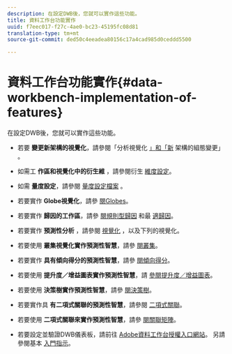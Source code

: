 ```yaml
---
description: 在設定DWB後，您就可以實作這些功能。
title: 資料工作台功能實作
uuid: f7eec017-f27c-4ae0-bc23-45195fc08d81
translation-type: tm+mt
source-git-commit: ded50c4eeadea80156c17a4cad985d0ceddd5500

---
```



# 資料工作台功能實作{#data-workbench-implementation-of-features}

在設定DWB後，您就可以實作這些功能。

* 若要 **變更新架構的視覺化**，請參閱「分析視覺化 [」和「新](https://docs.adobe.com/content/help/en/data-workbench/using/client/analysis-visualizations/c-analysis-vis.html) 架構的組態變更」 [](../../../home/dwb-implement-overview/dwb-implement-deliver/dwb-implement-config-new-schema.md#concept-9aced98e988b48ebbf9e6607c182d0de)。

* 如需工 **作區和視覺化中的衍生維** ，請參閱衍生 [維度設定](../../../home/dwb-implement-overview/dwb-implement-deliver/dwb-implement-derived-dims.md#concept-19a5c554ac3e4bc9b86b9aaca5f8cad6)。

* 如需 **量度設定**，請參閱 [量度設定檔案](../../../home/dwb-implement-overview/dwb-implement-configure/dwb-implement-metric-setup.md#concept-f568a931db5b4b62b7b1e7827c7f7bf6) 。

* 若要實作 **Globe視覺化**，請參 [閱Globes](https://docs.adobe.com/content/help/en/data-workbench/using/client/analysis-visualizations/globes/c-globes.html)。

* 若要實作 **歸因的工作區**，請參 [閱規則型歸因](https://docs.adobe.com/help/en/data-workbench/using/client/attribution-reports/c-rules-attrib.html) 和最 [適歸因](https://docs.adobe.com/help/en/data-workbench/using/client/attribution-reports/c-attrib-algorithmic.html)。

* 若要實作 **預測性分析** ，請參閱 [視覺化](https://docs.adobe.com/content/help/en/data-workbench/using/client/visualizations/c-vis.html) ，以及下列的視覺化。

* 若要使用 **叢集視覺化實作預測性智慧**，請參 [閱叢集](https://docs.adobe.com/help/en/data-workbench/using/client/analysis-visualizations/visitor-cluster/c-visitor-cluster.html)。

* 若要實作 **具有傾向得分的預測性智慧**，請參 [閱傾向得分](https://docs.adobe.com/content/help/en/data-workbench/using/client/analysis-visualizations/visitor-propensity/c-visitor-propensity.html)。

* 若要使用 **提升度／增益圖表實作預測性智慧**，請 [參閱提升度／增益圖表](https://docs.adobe.com/content/help/en/data-workbench/using/client/analysis-visualizations/visitor-propensity/c-propensity-gain-lift-chart.html)。

* 若要使用 **決策樹實作預測性智慧**，請參 [閱決策樹](https://docs.adobe.com/content/help/en/data-workbench/using/client/analysis-visualizations/decision-trees/c-decision-trees.html)。

* 若要實作具 **有二項式關聯的預測性智慧**，請參閱 [二項式關聯](https://docs.adobe.com/content/help/en/data-workbench/using/client/analysis-visualizations/correlation-analysis/c-correlation-analysis.html)。

* 若要使用 **二項式關聯來實作預測性智慧**，請參 [閱關聯矩陣](https://docs.adobe.com/content/help/en/data-workbench/using/client/analysis-visualizations/correlation-analysis/c-correlation-analysis.html)。

* 若要設定並驗證DWB儀表板，請前往 [Adobe資料工作台授權入口網站](https://license.visualsciences.com/License/#documentation)。 另請參閱基本 [入門指示](../../../home/dwb-implement-overview/dwb-implement-provision/dwb-implement-onboarding.md#concept-e93aba41b26a410f959c5ca7f8e33355)。

